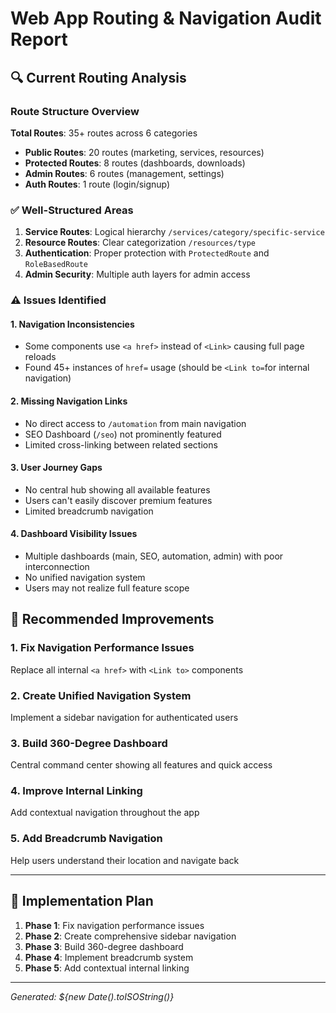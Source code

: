 # Web App Routing & Navigation Audit Report

## 🔍 Current Routing Analysis

### Route Structure Overview
**Total Routes**: 35+ routes across 6 categories
- **Public Routes**: 20 routes (marketing, services, resources)
- **Protected Routes**: 8 routes (dashboards, downloads)
- **Admin Routes**: 6 routes (management, settings)
- **Auth Routes**: 1 route (login/signup)

### ✅ Well-Structured Areas
1. **Service Routes**: Logical hierarchy `/services/category/specific-service`
2. **Resource Routes**: Clear categorization `/resources/type`
3. **Authentication**: Proper protection with `ProtectedRoute` and `RoleBasedRoute`
4. **Admin Security**: Multiple auth layers for admin access

### ⚠️ Issues Identified

#### 1. **Navigation Inconsistencies**
- Some components use `<a href>` instead of `<Link>` causing full page reloads
- Found 45+ instances of `href=` usage (should be `<Link to=`for internal navigation)

#### 2. **Missing Navigation Links**
- No direct access to `/automation` from main navigation
- SEO Dashboard (`/seo`) not prominently featured
- Limited cross-linking between related sections

#### 3. **User Journey Gaps**
- No central hub showing all available features
- Users can't easily discover premium features
- Limited breadcrumb navigation

#### 4. **Dashboard Visibility Issues**
- Multiple dashboards (main, SEO, automation, admin) with poor interconnection
- No unified navigation system
- Users may not realize full feature scope

## 🎯 Recommended Improvements

### 1. **Fix Navigation Performance Issues**
Replace all internal `<a href>` with `<Link to>` components

### 2. **Create Unified Navigation System**
Implement a sidebar navigation for authenticated users

### 3. **Build 360-Degree Dashboard**
Central command center showing all features and quick access

### 4. **Improve Internal Linking**
Add contextual navigation throughout the app

### 5. **Add Breadcrumb Navigation**
Help users understand their location and navigate back

---

## 🚀 Implementation Plan

1. **Phase 1**: Fix navigation performance issues
2. **Phase 2**: Create comprehensive sidebar navigation
3. **Phase 3**: Build 360-degree dashboard
4. **Phase 4**: Implement breadcrumb system
5. **Phase 5**: Add contextual internal linking

---

*Generated: ${new Date().toISOString()}*